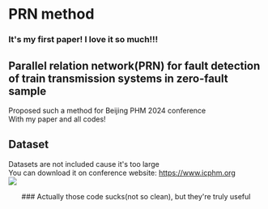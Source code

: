 # PRN method
### It's my first paper! I love it so much!!!
## Parallel relation network(PRN) for fault detection of train transmission systems in zero-fault sample   
Proposed such a method for Beijing PHM 2024 conference  
With my paper and all codes!  
## Dataset  
Datasets are not included cause it's too large  
You can download it on conference website: https://www.icphm.org   
<img src="pics/1.png"/>
<div align = center>
### Actually those code sucks(not so clean), but they're truly useful
